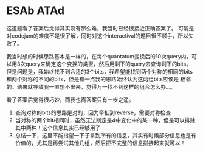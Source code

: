 # ESAb ATAd
这道题看了答案后觉得其实没有那么难，我当时已经很接近正确答案了。
可能是对codejam的难度不是很了解，同时对这个interactival的题目很不顺手，所以失败了。

我当时想的时候思路基本是一样的，在每个quantatum变换后的10次query内，可以用3次query来确定这个变换的类型，然后用剩下的query去查询剩下的bits。
但是问题是，我始终找不到合适的3个bits，我希望能找到两个对称的相同的bits和两个对称的不同的bits，但是有一点我的思路始终认为这两组bits应该是
相邻的。结果就导致我一直想不出来，觉得万一找不到这样的组合怎么办。。。

看了答案后觉得很巧妙，而我也离答案只有一步之遥。
1. 查询对称的bits的思路是对的，因为牵扯到reverse，需要对称检查
2. 当对称的两个bit相同时，虽然无法断定是4中变化中的某一种，但是可以排除其中两种！这个信息其实已经够用了
3. 总结一下，这里不能指望一下子拿到所有的信息，其实有时候部分信息也是有价值的，尤其是再尝试其他几组，然后把不完整的信息拼接起来就可以！


